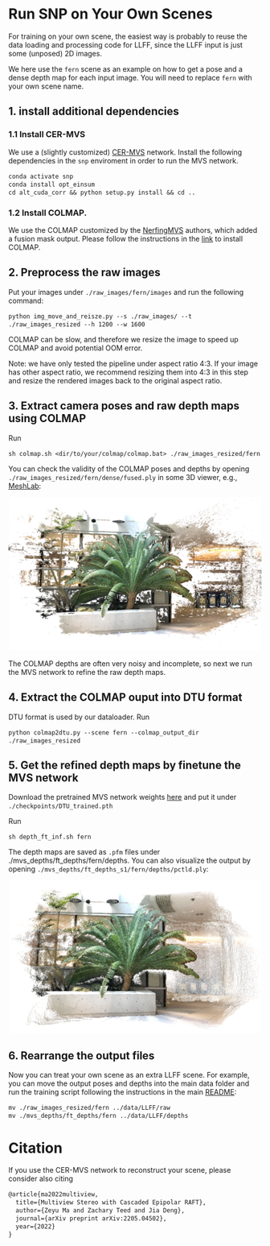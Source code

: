 # Run SNP on Your Own Scenes

For training on your own scene, the easiest way is probably to reuse the data loading and processing code for LLFF, since the LLFF input is just some (unposed) 2D images.

We here use the `fern` scene as an example on how to get a pose and a dense depth map for each input image. You will need to replace `fern` with your own scene name.

## 1. install additional dependencies

### 1.1 Install CER-MVS
We use a (slightly customized) [CER-MVS](https://github.com/princeton-vl/CER-MVS) network. Install the following dependencies in the `snp` enviroment in order to run the MVS network.

```
conda activate snp
conda install opt_einsum
cd alt_cuda_corr && python setup.py install && cd ..
```

### 1.2 Install COLMAP.
We use the COLMAP customized by the [NerfingMVS](https://github.com/weiyithu/NerfingMVS) authors, which added a fusion mask output. Please follow the instructions in the [link](https://github.com/B1ueber2y/colmap/tree/c84269d693246d8294307cc32f851813f18b6a2d) to install COLMAP.


## 2. Preprocess the raw images
Put your images under `./raw_images/fern/images` and run the following command:

```
python img_move_and_reisze.py --s ./raw_images/ --t ./raw_images_resized --h 1200 --w 1600
```

COLMAP can be slow, and therefore we resize the image to speed up COLMAP and avoid potential OOM error.

Note: we have only tested the pipeline under aspect ratio 4:3. If your image has other aspect ratio, we recommend resizing them into 4:3 in this step and resize the rendered images back to the original aspect ratio.

## 3. Extract camera poses and raw depth maps using COLMAP

Run 
```
sh colmap.sh <dir/to/your/colmap/colmap.bat> ./raw_images_resized/fern
```
You can check the validity of the COLMAP poses and depths by opening `./raw_images_resized/fern/dense/fused.ply` in some 3D viewer, e.g., [MeshLab](https://www.meshlab.net/):

![](https://github.com/princeton-vl/SNP/blob/main/figs/colmap_pt_fern_vis.png)

The COLMAP depths are often very noisy and incomplete, so next we run the MVS network to refine the raw depth maps.

## 4. Extract the COLMAP ouput into DTU format

DTU format is used by our dataloader. Run

```
python colmap2dtu.py --scene fern --colmap_output_dir ./raw_images_resized
```

## 5. Get the refined depth maps by finetune the MVS network

Download the pretrained MVS network weights [here](https://drive.google.com/drive/folders/189nUV9_9YM_0bLW1Y97SQ1nK_EVpxGW6?usp=sharing) and put it under `./checkpoints/DTU_trained.pth`

Run

```
sh depth_ft_inf.sh fern
```
The depth maps are saved as `.pfm` files under ./mvs_depths/ft_depths/fern/depths. You can also visualize the output by opening `./mvs_depths/ft_depths_s1/fern/depths/pctld.ply`:

![](https://github.com/princeton-vl/SNP/blob/main/figs/mvs_pt_fern_vis.png)


## 6. Rearrange the output files

Now you can treat your own scene as an extra LLFF scene. For example, you can move the output poses and depths into the main data folder and run the training script following the instructions in the main [README](https://github.com/princeton-vl/SNP):

```
mv ./raw_images_resized/fern ../data/LLFF/raw
mv ./mvs_depths/ft_depths/fern ../data/LLFF/depths
```

# Citation
If you use the CER-MVS network to reconstruct your scene, please consider also citing
```
@article{ma2022multiview,
  title={Multiview Stereo with Cascaded Epipolar RAFT},
  author={Zeyu Ma and Zachary Teed and Jia Deng},
  journal={arXiv preprint arXiv:2205.04502},
  year={2022}
}
```